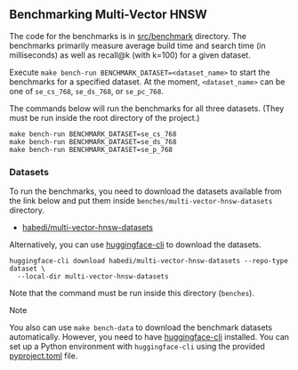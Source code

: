 ## Benchmarking Multi-Vector HNSW

The code for the benchmarks is in [src/benchmark](../src/benchmark/java/io/github/habedi/mvhnsw/bench) directory.
The benchmarks primarily measure average build time and search time (in milliseconds) as well as recall@k (with k=100) for a given dataset.

Execute `make bench-run BENCHMARK_DATASET=<dataset_name>` to start the benchmarks for a specified dataset.
At the moment, `<dataset_name>` can be one of `se_cs_768`, `se_ds_768`, or `se_pc_768`.

The commands below will run the benchmarks for all three datasets.
(They must be run inside the root directory of the project.)

```shell
make bench-run BENCHMARK_DATASET=se_cs_768
make bench-run BENCHMARK_DATASET=se_ds_768
make bench-run BENCHMARK_DATASET=se_p_768
```

### Datasets

To run the benchmarks, you need to download the datasets available from the link below and put them inside
`benches/multi-vector-hnsw-datasets` directory.

- [habedi/multi-vector-hnsw-datasets](https://huggingface.co/datasets/habedi/multi-vector-hnsw-datasets)

Alternatively, you can use [huggingface-cli](https://huggingface.co/docs/huggingface_hub/en/guides/cli) to download the datasets.

```shell
huggingface-cli download habedi/multi-vector-hnsw-datasets --repo-type dataset \
  --local-dir multi-vector-hnsw-datasets
```

Note that the command must be run inside this directory (`benches`).

> [!NOTE]
> You also can use `make bench-data` to download the benchmark datasets automatically.
> However, you need to have [huggingface-cli](https://huggingface.co/docs/huggingface_hub/en/guides/cli) installed.
> You can set up a Python environment with `huggingface-cli` using the provided [pyproject.toml](../pyproject.toml) file.
